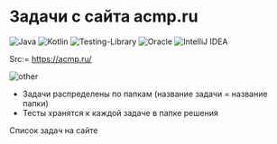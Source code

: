 # Задачи с сайта acmp.ru
![Java](https://img.shields.io/badge/java-%23ED8B00.svg?style=for-the-badge&logo=java&logoColor=white)
![Kotlin](https://img.shields.io/badge/kotlin-%230095D5.svg?style=for-the-badge&logo=kotlin&logoColor=white)
![Testing-Library](https://img.shields.io/badge/-TestingLibrary-%23E33332?style=for-the-badge&logo=testing-library&logoColor=white)
![Oracle](https://img.shields.io/badge/Oracle-F80000?style=for-the-badge&logo=oracle&logoColor=white)
![IntelliJ IDEA](https://img.shields.io/badge/IntelliJIDEA-000000.svg?style=for-the-badge&logo=intellij-idea&logoColor=white)

Src:= https://acmp.ru/

![other](https://img.shields.io/badge/statistic-In%20progress...-blue)

 - Задачи распределены по папкам (название задачи = название папки)
 - Тесты хранятся к каждой задаче в папке решения

Список задач на сайте



